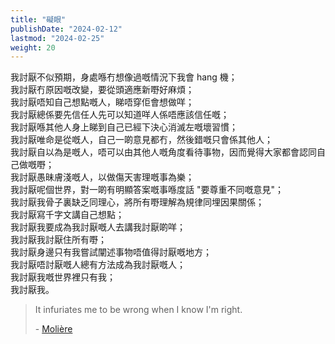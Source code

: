 ```yaml
---
title: "礙眼"
publishDate: "2024-02-12"
lastmod: "2024-02-25"
weight: 20
---
```


我討厭不似預期，身處喺冇想像過嘅情況下我會 hang 機；<br/>
我討厭冇原因嘅改變，要從頭適應新嘢好麻煩；<br/>
我討厭唔知自己想點嘅人，睇唔穿佢會想做咩；<br/>
我討厭總係要先信任人先可以知道咩人係唔應該信任嘅；<br/>
我討厭喺其他人身上睇到自己已經下決心消滅左嘅壞習慣；<br/>
我討厭唯命是從嘅人，自己一啲意見都冇，然後錯嘅只會係其他人；<br/>
我討厭自以為是嘅人，唔可以由其他人嘅角度看待事物，因而覺得大家都會認同自己做嘅嘢；<br/>
我討厭愚昧膚淺嘅人，以做傷天害理嘅事為樂；<br/>
我討厭呢個世界，對一啲有明顯答案嘅事喺度話 "要尊重不同嘅意見"；<br/>
我討厭我骨子裏缺乏同理心，將所有嘢理解為規律同埋因果關係；<br/>
我討厭寫千字文講自己想點；<br/>
我討厭我要成為我討厭嘅人去講我討厭啲咩；<br/>
我討厭我討厭住所有嘢；<br/>
我討厭身邊只有我嘗試闡述事物唔值得討厭嘅地方；<br/>
我討厭唔討厭嘅人總有方法成為我討厭嘅人；<br/>
我討厭我嘅世界裡只有我；<br/>
我討厭我。<br/>

> It infuriates me to be wrong when I know I'm right.
>
> \- [Molière](https://www.goodreads.com/quotes/81668-it-infuriates-me-to-be-wrong-when-i-know-i-m)
